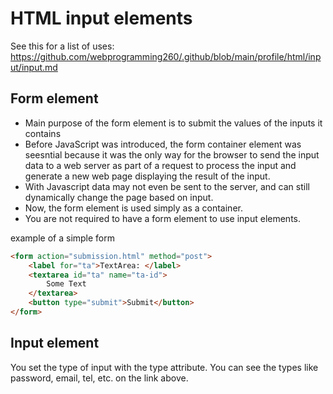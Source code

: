 # HTML input elements
See this for a list of uses:
https://github.com/webprogramming260/.github/blob/main/profile/html/input/input.md

## Form element
- Main purpose of the form element is to submit the values of the inputs it contains
- Before JavaScript was introduced, the form container element was seesntial because it was the only way for the browser to send the input data to a web server as part of a request to process the input and generate a new web page displaying the result of the input. 
- With Javascript data may not even be sent to the server, and can still dynamically change the page based on input. 
- Now, the form element is used simply as a container. 
- You are not required to have a form element to use input elements. 

example of a simple form 

```html
<form action="submission.html" method="post">
    <label for="ta">TextArea: </label>
    <textarea id="ta" name="ta-id">
        Some Text
    </textarea>
    <button type="submit">Submit</button>
</form>
```

## Input element
You set the type of input with the type attribute. You can see the types like password, email, tel, etc. on the link above. 

